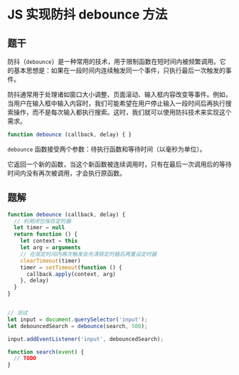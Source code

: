 # JS 实现防抖 debounce 方法

## 题干

防抖（`debounce`）是一种常用的技术，用于限制函数在短时间内被频繁调用。它的基本思想是：如果在一段时间内连续触发同一个事件，只执行最后一次触发的事件。

防抖通常用于处理诸如窗口大小调整、页面滚动、输入框内容改变等事件。例如，当用户在输入框中输入内容时，我们可能希望在用户停止输入一段时间后再执行搜索操作，而不是每次输入都执行搜索。这时，我们就可以使用防抖技术来实现这个需求。


```js
function debounce (callback, delay) { }
```

`debounce` 函数接受两个参数：待执行函数和等待时间（以毫秒为单位）。

它返回一个新的函数，当这个新函数被连续调用时，只有在最后一次调用后的等待时间内没有再次被调用，才会执行原函数。


## 题解

```js
function debounce (callback, delay) {
  // 利用闭包保存定时器
  let timer = null
  return function () {
    let context = this
    let arg = arguments
    // 在规定时间内再次触发会先清除定时器后再重设定时器
    clearTimeout(timer)
    timer = setTimeout(function () {
      callback.apply(context, arg)
    }, delay)
  }
}


// 测试
let input = document.querySelector('input');
let debouncedSearch = debounce(search, 500);

input.addEventListener('input', debouncedSearch);

function search(event) {
  // TODO
} 
```
